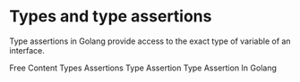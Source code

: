 # Types and type assertions

Type assertions in Golang provide access to the exact type of variable of an interface.

 <ResourceGroupTitle>Free Content</ResourceGroupTitle>
<BadgeLink colorScheme='blue' badgeText='Official Website' href='https://go.dev/tour/methods/15'>Types Assertions </BadgeLink>
<BadgeLink badgeText='Read' href='https://www.geeksforgeeks.org/type-assertions-in-golang/'>Type Assertion</BadgeLink>
<BadgeLink badgeText='Watch' href='https://www.youtube.com/watch?v=NoDRq6Twkts'>Type Assertion In Golang</BadgeLink>
